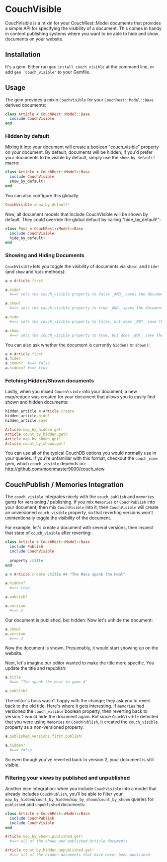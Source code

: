 # CouchVisible

CouchVisible is a mixin for your CouchRest::Model documents that provides a simple API for specifying the visibility of a document. This comes in handy in content publishing systems where you want to be able to hide and show documents on your website.  

## Installation

It's a gem. Either run `gem install couch_visible` at the command line, or add `gem 'couch_visible'` to your Gemfile.

## Usage

The gem provides a mixin `CouchVisible` for your `CouchRest::Model::Base` derived documents:

```ruby
class Article < CouchRest::Model::Base
  include CouchVisible
end
```

### Hidden by default

Mixing it into your document will create a boolean "couch_visible" property on your document. By default, documents will be hidden; if you'd prefer your documents to be visible by default, simply use the `show_by_default!` macro: 

```ruby
class Article < CouchRest::Model::Base
  include CouchVisible
  show_by_default!
end
```

You can also configure this globally:
  
```ruby
CouchVisible.show_by_default!
```

Now, all document models that include CouchVisible will be shown by default. They could override the global default by calling "hide_by_default!":

```ruby
class Post < CouchRest::Model::Base
  include CouchVisible
  hide_by_default!
end
```

### Showing and Hiding Documents

`CouchVisible` lets you toggle the visibility of documents via `show!` and `hide!` (and `show` and `hide` methods):
    
```ruby
a = Article.first

a.hide! 
  #==> sets the couch_visible property to false _AND_ saves the document 

a.show!
  #==> sets the couch_visible property to true _AND_ saves the document

a.hide
  #==> sets the couch_visible property to false, but does _NOT_ save the document

a.show
  #==> sets the couch_visible property to true, but does _NOT_ save the document
```

You can also ask whether the document is currently `hidden?` or `shown?`:
 
```ruby
a = Article.first
a.hide!   
a.shown?  #==> false
a.hidden? #==> true
```

### Fetching Hidden/Shown documents

Lastly, when you mixed `CouchVisible` into your document, a new map/reduce was created for your document that allows you to easily find shown and hidden documents:

```ruby
hidden_article = Article.create
hidden_article.hide!
hidden_article.save

Article.map_by_hidden.get!
Article.count_by_hidden.get!
Article.map_by_shown.get!
Article.count_by_shown.get!
```

You can use all of the typical CouchDB options you would normally use in your queries. If you're unfamiliar with this format, checkout the `couch_view` gem, which `couch_visible` depends on: http://github.com/moonmaster9000/couch_view

## CouchPublish / Memories Integration

The `couch_visible` integrates nicely with the `couch_publish` and `memories` gems for versioning / publishing. If you mix `Memories` or `CouchPublish` into your document, then mix `CouchVisible` into it, then `CouchVisible` will create an unversioned `couch_visible` property, so that reverting versions won't unintentionally toggle the visibility of the document.   

For example, let's create a document with several versions, then inspect that state of `couch_visible` after reverting:

```ruby
class Article < CouchRest::Model::Base
  include Publish
  include CouchVisible
  
  property :title
end

a = Article.create :title => "The Mavs spank the Heat"

a.hidden? 
  #==> true

a.publish!

a.version
  #==> 2
```

Our document is published, but hidden. Now let's unhide the document:

```ruby
a.show!
a.version 
  #==> 3
```

Now the document is shown. Presumably, it would start showing up on the website.

Next, let's imagine our editor wanted to make the title more specific. You update the title and republish: 

```ruby
a.title
  #==> "The spank the Heat in game 6"

a.publish!
```

The editor's boss wasn't happy with the change; they ask you to revert back to the old title. Here's where it gets interesting. If `memories` had versioned the `couch_visible` boolean property, then reverting back to version `2` would hide the document again. But since `CouchVisible` detected that you were using `Memories` or `CouchPublish`, it created the `couch_visible` property as a non-versioned property.  

```ruby
a.published_versions.first.publish! 

a.hidden?
  #==> false
```

So even though you've reverted back to version 2, your document is still visible. 

### Filtering your views by published and unpublished

Another nice integration: when you include `CouchVisible` into a model that already includes `CouchPublish`, you'll be able to filter your `map_by_hidden`/`count_by_hidden`/`map_by_shown`/`count_by_shown` queries for `published` and `unpublished` documents: 

```ruby
class Article < CouchRest::Model::Base
  include CouchPublish
  include CouchVisible
end

Article.map_by_shown.published.get!
  #==> all of the shown and published Article documents

Article.count_by_hidden.unpublished.get!
  #==> all of the hidden documents that have never been published
```
